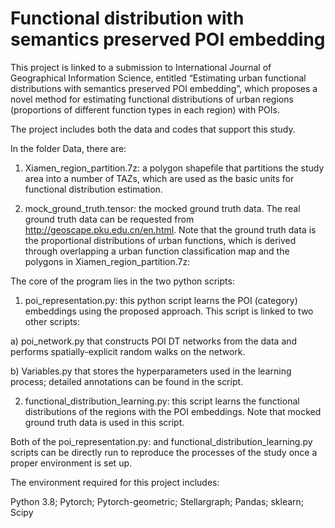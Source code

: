 # Functional distribution with semantics preserved POI embedding

This project is linked to a submission to International Journal of Geographical Information Science, entitled “Estimating urban functional distributions with semantics preserved POI embedding”, which proposes a novel method for estimating functional distributions of urban regions (proportions of different function types in each region) with POIs.

The project includes both the data and codes that support this study.

In the folder Data, there are:

1) Xiamen_region_partition.7z: a polygon shapefile that partitions the study area into a number of TAZs, which are used as the basic units for functional distribution estimation.





2) mock_ground_truth.tensor: the mocked ground truth data. The real ground truth data can be requested from http://geoscape.pku.edu.cn/en.html. Note that the ground truth data is the proportional distributions of urban functions, which is derived through overlapping a urban function classification map and the polygons in Xiamen_region_partition.7z:

The core of the program lies in the two python scripts:

1) poi_representation.py: this python script learns the POI (category) embeddings using the proposed approach. This script is linked to two other scripts:

a) poi_network.py that constructs POI DT networks from the data and performs spatially-explicit random walks on the network.

b) Variables.py that stores the hyperparameters used in the learning process; detailed annotations can be found in the script.

2) functional_distribution_learning.py: this script learns the functional distributions of the regions with the POI embeddings. Note that mocked ground truth data is used in this script.

Both of the poi_representation.py: and functional_distribution_learning.py scripts can be directly run to reproduce the processes of the study once a proper environment is set up.

The environment required for this project includes:

Python 3.8; Pytorch; Pytorch-geometric; Stellargraph; Pandas; sklearn; Scipy
